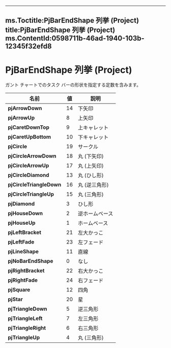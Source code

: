 

---
ms.Toctitle:PjBarEndShape 列挙 (Project)
title:PjBarEndShape 列挙 (Project)
ms.ContentId:0598711b-46ad-1940-103b-12345f32efd8
---
# PjBarEndShape 列挙 (Project)




ガント チャートでのタスク バーの形状を指定する定数を含みます。

|**名前**|**値**|**説明**|
|---|---|---|
|**pjArrowDown**|14|下矢印|
|**pjArrowUp**|8|上矢印|
|**pjCaretDownTop**|9|上キャレット|
|**pjCaretUpBottom**|10|下キャレット|
|**pjCircle**|19|サークル|
|**pjCircleArrowDown**|18|丸 (下矢印)|
|**pjCircleArrowUp**|17|丸 (上矢印)|
|**pjCircleDiamond**|13|丸 (ひし形)|
|**pjCircleTriangleDown**|16|丸 (逆三角形)|
|**pjCircleTriangleUp**|15|丸 (三角形)|
|**pjDiamond**|3|ひし形|
|**pjHouseDown**|2|逆ホームベース|
|**pjHouseUp**|1|ホームベース|
|**pjLeftBracket**|21|左大かっこ|
|**pjLeftFade**|23|左フェード|
|**pjLineShape**|11|直線|
|**pjNoBarEndShape**|0|なし|
|**pjRightBracket**|22|右大かっこ|
|**pjRightFade**|24|右フェード|
|**pjSquare**|12|四角|
|**pjStar**|20|星|
|**pjTriangleDown**|5|逆三角形|
|**pjTriangleLeft**|7|左三角形|
|**pjTriangleRight**|6|右三角形|
|**pjTriangleUp**|4|丸 (三角形)|




